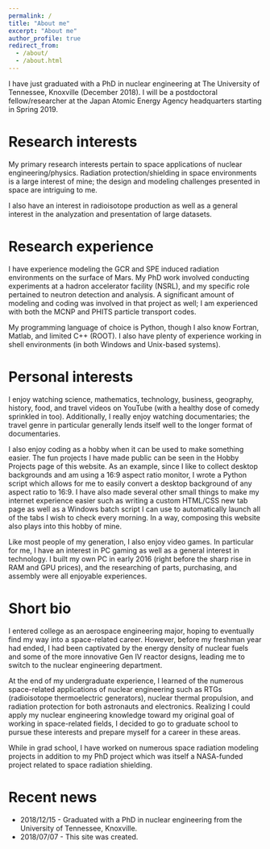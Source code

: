 ```yaml
---
permalink: /
title: "About me"
excerpt: "About me"
author_profile: true
redirect_from:
  - /about/
  - /about.html
---
```


I have just graduated with a PhD in nuclear engineering at The University of Tennessee, Knoxville (December 2018).  I will be a postdoctoral fellow/researcher at the Japan Atomic Energy Agency headquarters starting in Spring 2019.

Research interests
======
My primary research interests pertain to space applications of nuclear engineering/physics.  Radiation protection/shielding in space environments is a large interest of mine; the design and modeling challenges presented in space are intriguing to me.

I also have an interest in radioisotope production as well as a general interest in the analyzation and presentation of large datasets.

Research experience
======
I have experience modeling the GCR and SPE induced radiation environments on the surface of Mars.  My PhD work involved conducting experiments at a hadron accelerator facility (NSRL), and my specific role pertained to neutron detection and analysis.  A significant amount of modeling and coding was involved in that project as well; I am experienced with both the MCNP and PHITS particle transport codes.

My programming language of choice is Python, though I also know Fortran, Matlab, and limited C++ (ROOT).  I also have plenty of experience working in shell environments (in both Windows and Unix-based systems).

Personal interests
======
I enjoy watching science, mathematics, technology, business, geography, history, food, and travel videos on YouTube (with a healthy dose of comedy sprinkled in too).  Additionally, I really enjoy watching documentaries; the travel genre in particular generally lends itself well to the longer format of documentaries.

I also enjoy coding as a hobby when it can be used to make something easier.  The fun projects I have made public can be seen in the Hobby Projects page of this website.  As an example, since I like to collect desktop backgrounds and am using a 16:9 aspect ratio monitor, I wrote a Python script which allows for me to easily convert a desktop background of any aspect ratio to 16:9.  I have also made several other small things to make my internet experience easier such as writing a custom HTML/CSS new tab page as well as a Windows batch script I can use to automatically launch all of the tabs I wish to check every morning.  In a way, composing this website also plays into this hobby of mine.

Like most people of my generation, I also enjoy video games.  In particular for me, I have an interest in PC gaming as well as a general interest in technology.  I built my own PC in early 2016 (right before the sharp rise in RAM and GPU prices), and the researching of parts, purchasing, and assembly were all enjoyable experiences.

Short bio
======
I entered college as an aerospace engineering major, hoping to eventually find my way into a space-related career.  However, before my freshman year had ended, I had been captivated by the energy density of nuclear fuels and some of the more innovative Gen IV reactor designs, leading me to switch to the nuclear engineering department.  

At the end of my undergraduate experience, I learned of the numerous space-related applications of nuclear engineering such as RTGs (radioisotope thermoelectric generators), nuclear thermal propulsion, and radiation protection for both astronauts and electronics.  Realizing I could apply my nuclear engineering knowledge toward my original goal of working in space-related fields, I decided to go to graduate school to pursue these interests and prepare myself for a career in these areas.  

While in grad school, I have worked on numerous space radiation modeling projects in addition to my PhD project which was itself a NASA-funded project related to space radiation shielding.


Recent news
======
* 2018/12/15 - Graduated with a PhD in nuclear engineering from the University of Tennessee, Knoxville.
* 2018/07/07 - This site was created.
